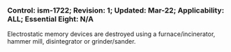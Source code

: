 ### Control: ism-1722; Revision: 1; Updated: Mar-22; Applicability: ALL; Essential Eight: N/A
<p>Electrostatic memory devices are destroyed using a furnace/incinerator, hammer mill, disintegrator or grinder/sander.</p>
